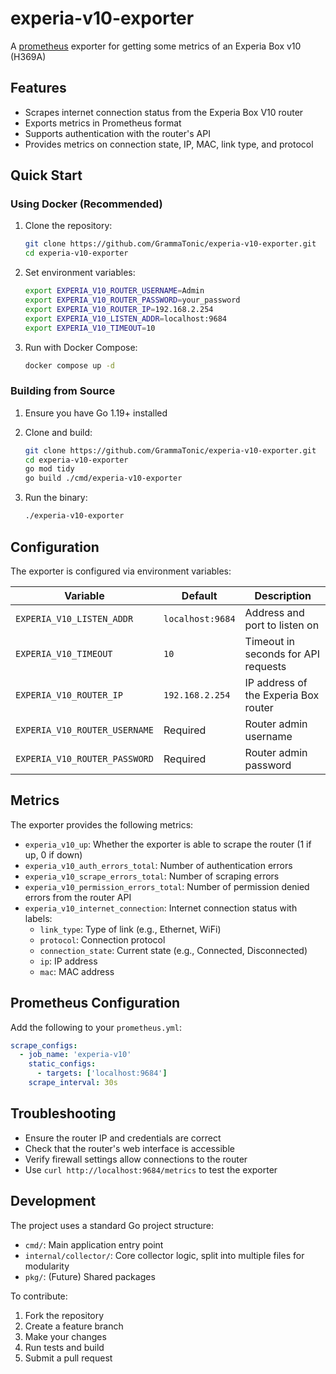 # experia-v10-exporter
A [prometheus](https://prometheus.io) exporter for getting some metrics of an Experia Box v10 (H369A)

## Features
- Scrapes internet connection status from the Experia Box V10 router
- Exports metrics in Prometheus format
- Supports authentication with the router's API
- Provides metrics on connection state, IP, MAC, link type, and protocol

## Quick Start

### Using Docker (Recommended)
1. Clone the repository:
   ```bash
   git clone https://github.com/GrammaTonic/experia-v10-exporter.git
   cd experia-v10-exporter
   ```

2. Set environment variables:
   ```bash
   export EXPERIA_V10_ROUTER_USERNAME=Admin
   export EXPERIA_V10_ROUTER_PASSWORD=your_password
   export EXPERIA_V10_ROUTER_IP=192.168.2.254
   export EXPERIA_V10_LISTEN_ADDR=localhost:9684
   export EXPERIA_V10_TIMEOUT=10
   ```

3. Run with Docker Compose:
   ```bash
   docker compose up -d
   ```

### Building from Source
1. Ensure you have Go 1.19+ installed
2. Clone and build:
   ```bash
   git clone https://github.com/GrammaTonic/experia-v10-exporter.git
   cd experia-v10-exporter
   go mod tidy
   go build ./cmd/experia-v10-exporter
   ```

3. Run the binary:
   ```bash
   ./experia-v10-exporter
   ```

## Configuration
The exporter is configured via environment variables:

| Variable | Default | Description |
|----------|---------|-------------|
| `EXPERIA_V10_LISTEN_ADDR` | `localhost:9684` | Address and port to listen on |
| `EXPERIA_V10_TIMEOUT` | `10` | Timeout in seconds for API requests |
| `EXPERIA_V10_ROUTER_IP` | `192.168.2.254` | IP address of the Experia Box router |
| `EXPERIA_V10_ROUTER_USERNAME` | Required | Router admin username |
| `EXPERIA_V10_ROUTER_PASSWORD` | Required | Router admin password |

## Metrics
The exporter provides the following metrics:

- `experia_v10_up`: Whether the exporter is able to scrape the router (1 if up, 0 if down)
- `experia_v10_auth_errors_total`: Number of authentication errors
- `experia_v10_scrape_errors_total`: Number of scraping errors
- `experia_v10_permission_errors_total`: Number of permission denied errors from the router API
- `experia_v10_internet_connection`: Internet connection status with labels:
  - `link_type`: Type of link (e.g., Ethernet, WiFi)
  - `protocol`: Connection protocol
  - `connection_state`: Current state (e.g., Connected, Disconnected)
  - `ip`: IP address
  - `mac`: MAC address

## Prometheus Configuration
Add the following to your `prometheus.yml`:

```yaml
scrape_configs:
  - job_name: 'experia-v10'
    static_configs:
      - targets: ['localhost:9684']
    scrape_interval: 30s
```

## Troubleshooting
- Ensure the router IP and credentials are correct
- Check that the router's web interface is accessible
- Verify firewall settings allow connections to the router
- Use `curl http://localhost:9684/metrics` to test the exporter

## Development
The project uses a standard Go project structure:
- `cmd/`: Main application entry point
- `internal/collector/`: Core collector logic, split into multiple files for modularity
- `pkg/`: (Future) Shared packages

To contribute:
1. Fork the repository
2. Create a feature branch
3. Make your changes
4. Run tests and build
5. Submit a pull request
